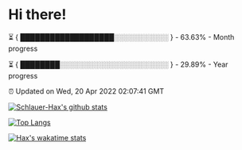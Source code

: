 # Hi there!

⏳ { ███████████████████░░░░░░░░░░░ } - 63.63% - Month progress

⏳ { ████████░░░░░░░░░░░░░░░░░░░░░░ } - 29.89% - Year progress

⏰ Updated on Wed, 20 Apr 2022 02:07:41 GMT


[![Schlauer-Hax's github stats](https://github-readme-stats.vercel.app/api?username=Schlauer-Hax&show_icons=true&theme=dark&count_private=true)](https://github.com/Schlauer-Hax)


[![Top Langs](https://github-readme-stats.vercel.app/api/top-langs/?username=Schlauer-Hax&layout=compact&theme=dark)](https://github.com/Schlauer-Hax?tab=repositories)


[![Hax's wakatime stats](https://github-readme-stats.vercel.app/api/wakatime?username=Hax&theme=dark)](https://wakatime.com/@Hax)

